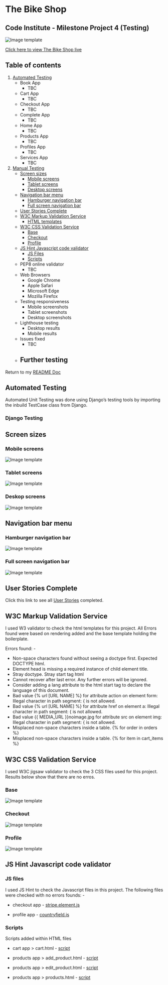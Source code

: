 # The Bike Shop

## Code Institute - Milestone Project 4 (Testing)

![Image template](readme/testing/responsive-homepage-testing.png)

<a href="https://the-bike-shop-project.herokuapp.com/" target="_blank">Click here to view The Bike Shop live</a>

## Table of contents

1. [Automated Testing](#automated-testing)
    * Book App
        - TBC
    * Cart App
        - TBC
    * Checkout App
        - TBC
    * Complete App
        - TBC
    * Home App
        - TBC
    * Products App
        - TBC
    * Profiles App
        - TBC
    * Services App
        - TBC
1. [Manual Testing](#manual-testing)
    * [Screen sizes](#screen-sizes)
        - [Mobile screens](#mobile-screens)
        - [Tablet screens](#tablet-screens)
        - [Desktop screens](#desktop-screens)
    * [Navigation bar menu](#navigation-bar-menu)
        - [Hamburger navigation bar](#hamburger-navigation-bar)
        - [Full screen navigation bar](#full-screen-navigation-bar)
    * [User Stories Complete](#user-stories-complete)
    * [W3C Markup Validation Service](#w3c-markup-validation-service)
        - [HTML templates](#html-templates)
    * [W3C CSS Validation Service](#w3c-css-calidation-service)
        - [Base](#base)
        - [Checkout](#checkout)
        - [Profile](#profile)
    * [JS Hint Javascript code validator](#js-hint-javascript-code-validator) 
        - [JS Files](#js-files)
        - [Scripts](#scripts)
    * PEP8 online validator
        - TBC
    * Web Browsers
        - Google Chrome
        - Apple Safari
        - Microsoft Edge
        - Mozilla Firefox
    * Testing responsiveness
        - Mobile screenshots
        - Tablet screenshots
        - Desktop screenshots
    * Lighthouse testing
        - Desktop results
        - Mobile results
    * Issues fixed
        - TBC
    * Further testing
        - 

Return to my [README Doc](README.md) 


## Automated Testing
Automated Unit Testing was done using Django’s testing tools by importing the inbuild TestCase class from Django.

### Django Testing


## Screen sizes

### Mobile screens
![Image template](readme/testing/mobile-screens.png)

### Tablet screens
![Image template](readme/testing/tablet-screens.png)

### Deskop screens
![Image template](readme/testing/desktop-screens.png)


## Navigation bar menu

### Hamburger navigation bar
![Image template](readme/testing/hamburger-menu.png)
### Full screen navigation bar
![Image template](readme/testing/desktop-menu.png)


## User Stories Complete

Click this link to see all <a href="https://github.com/liamwalsh1980/Milestone-Project-4/blob/main/readme/pdf/user_stories_complete.pdf" target="_blank">User Stories</a> completed. 

## W3C Markup Validation Service

I used W3 validator to check the html templates for this project. All Errors found were based on rendering added and the base template holding the boilerplate. 

Errors found: -
- Non-space characters found without seeing a doctype first. Expected DOCTYPE html.
- Element head is missing a required instance of child element title.
- Stray doctype. Stray start tag html
- Cannot recover after last error. Any further errors will be ignored.
- Consider adding a lang attribute to the html start tag to declare the language of this document.
- Bad value {% url [URL NAME] %} for attribute action on element form: Illegal character in path segment: { is not allowed.
- Bad value {% url [URL NAME] %} for attribute href on element a: Illegal character in path segment: { is not allowed.
- Bad value {{ MEDIA_URL }}noimage.jpg for attribute src on element img: Illegal character in path segment: { is not allowed.
- Misplaced non-space characters inside a table. {% for order in orders %}
- Misplaced non-space characters inside a table. {% for item in cart_items %}

## W3C CSS Validation Service

I used W3C jigsaw validator to check the 3 CSS files used for this project. Results below show that there are no erros. 

### Base
![Image template](readme/testing/base.css-checked.png)

### Checkout
![Image template](readme/testing/checkout.css-checked.png)

### Profile
![Image template](readme/testing/profile.css-checked.png)

## JS Hint Javascript code validator

### JS files

I used JS Hint to check the Javascript files in this project. The following files were checked with no errors founds: -

- checkout app - <a href="https://github.com/liamwalsh1980/Milestone-Project-4/blob/main/checkout/static/checkout/js/stripe_elements.js" target="_blank">stripe.element.js</a>

- profile app - <a href="https://github.com/liamwalsh1980/Milestone-Project-4/blob/main/profiles/static/profiles/js/countryfield.js" target="_blank">countryfield.js</a>

### Scripts

Scripts added within HTML files

- cart app > cart.html - <a href="https://github.com/liamwalsh1980/Milestone-Project-4/blob/main/cart/templates/cart/cart.html" target="_blank">script</a>

- products app > add_product.html - <a href="https://github.com/liamwalsh1980/Milestone-Project-4/blob/main/products/templates/products/add_product.html" target="_blank">script</a>

- products app > edit_product.html - <a href="https://github.com/liamwalsh1980/Milestone-Project-4/blob/main/products/templates/products/edit_product.html" target="_blank">script</a>

- products app > products.html - <a href="https://github.com/liamwalsh1980/Milestone-Project-4/blob/main/products/templates/products/products.html" target="_blank">script</a>







